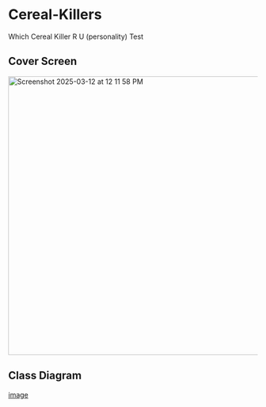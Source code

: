 # Cereal-Killers
Which Cereal Killer R U (personality) Test


## Cover Screen 
<img width="563" alt="Screenshot 2025-03-12 at 12 11 58 PM" src="https://github.com/user-attachments/assets/00f5a161-377a-4f47-966d-5b5eb0ea3836" />

## Class Diagram
[image](https://github.com/Yang775923/Cereal-Killers/blob/main/images/ClassDiagram.png?raw=true)
